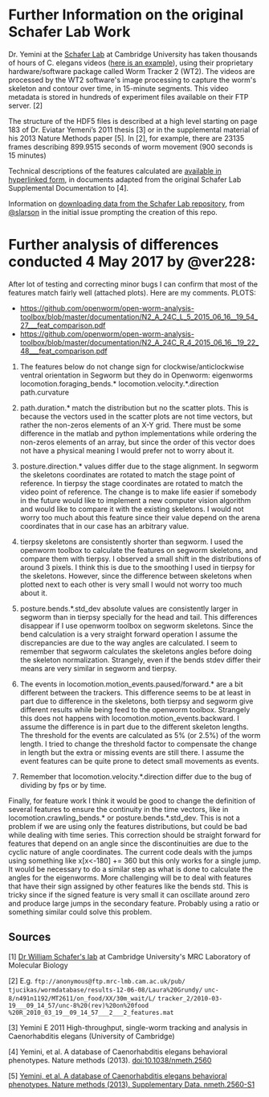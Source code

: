 Further Information on the original Schafer Lab Work
====================================================

Dr. Yemini at the [Schafer
Lab](<http://www2.mrc-lmb.cam.ac.uk/groups/wschafer/>) at Cambridge
University has taken thousands of hours of C. elegans videos ([here is
an example](http://www.youtube.com/watch?v=5FAiSgl55p0)), using their
proprietary hardware/software package called Worm Tracker 2 (WT2). The
videos are processed by the WT2 software's image processing to capture
the worm's skeleton and contour over time, in 15-minute segments. This
video metadata is stored in hundreds of experiment files available on
their FTP server. [2]

The structure of the HDF5 files is described at a high level starting on
page 183 of Dr. Eviatar Yemeni’s 2011 thesis [3] or in the supplemental
material of his 2013 Nature Methods paper [5]. In [2], for example,
there are 23135 frames describing 899.9515 seconds of worm movement (900
seconds is 15 minutes)

Technical descriptions of the features calculated are [available in
hyperlinked
form](https://github.com/openworm/open-worm-analysis-toolbox/blob/master/documentation/Yemini%20Supplemental%20Data/Schafer%20Lab%20Feature%20Descriptions.md),
in documents adapted from the original Schafer Lab Supplemental
Documentation to [4].

Information on [downloading data from the Schafer Lab
repository](https://github.com/openworm/OpenWorm/issues/82), from
[@slarson](https://github.com/slarson) in the initial issue prompting
the creation of this repo.

Further analysis of differences conducted 4 May 2017 by @ver228:
================================================================

After lot of testing and correcting minor bugs I can confirm that most of the features match fairly well (attached plots). Here are my comments.  PLOTS:

- https://github.com/openworm/open-worm-analysis-toolbox/blob/master/documentation/N2_A_24C_L_5_2015_06_16__19_54_27___feat_comparison.pdf
- https://github.com/openworm/open-worm-analysis-toolbox/blob/master/documentation/N2_A_24C_R_4_2015_06_16__19_22_48___feat_comparison.pdf

1) The features below do not change sign for clockwise/anticlockwise ventral orientation in Segworm but they do in Openworm:
eigenworms
locomotion.foraging_bends.*
locomotion.velocity.*.direction
path.curvature

2) path.duration.* match the distribution but no the scatter plots. This is because the vectors used in the scatter plots are not time vectors, but rather the non-zeros elements of an X-Y grid. There must be some difference in the matlab and python implementations while ordering the non-zeros elements of an array, but since the order of this vector does not have a physical meaning I would prefer not to worry about it.

3) posture.direction.* values differ due to the stage alignment. In segworm the skeletons coordinates are rotated to match the stage point of reference. In tierpsy the stage coordinates are rotated to match the video point of reference. The change is to make life easier if somebody in the future would like to implement a new computer vision algorithm and would like to compare it with the existing skeletons. I would not worry too much about this feature since their value depend on the arena coordinates that in our case has an arbitrary value.

4) tierpsy skeletons are consistently shorter than segworm. I used the openworm toolbox to calculate the features on segworm skeletons, and compare them with tierpsy. I observed a small shift in the distributions of around 3 pixels. I think this is due to the smoothing I used in tierpsy for the skeletons. However, since the difference between skeletons when plotted next to each other is very small I would not worry too much about it.

5) posture.bends.*.std_dev absolute values are consistently larger in segworm than in tierpsy specially for the head and tail. This differences disappear if I use openworm toolbox on segworm skeletons. Since the bend calculation is a very straight forward operation I assume the discrepancies are due to the way angles are calculated. I seem to remember that segworm calculates the skeletons angles before doing the skeleton normalization. Strangely, even if the bends stdev differ their means are very similar in segworm and tierpsy.

6) The events in locomotion.motion_events.paused/forward.* are a bit different between the trackers. This difference seems to be at least in part due to difference in the skeletons, both tierpsy and segworm give different results while being feed to the openworm toolbox. Strangely this does not happens with locomotion.motion_events.backward. I assume the difference is in part due to the different skeleton lengths. The threshold for the events are calculated as 5% (or 2.5%) of the worm length. I tried to change the threshold factor to compensate the change in length but the extra or missing events are still there. I assume the event features can be quite prone to detect small movements as events.

7) Remember that locomotion.velocity.*.direction differ due to the bug of dividing by fps or by time.


Finally, for feature work I think it would be good to change the definition of several features to ensure the continuity in the time vectors, like in locomotion.crawling_bends.* or posture.bends.*.std_dev. This is not a problem if we are using only the features distributions, but could be bad while dealing with time series. 
This correction should be straight forward for features that depend on an angle since the discontinuities are due to the cyclic nature of angle coordinates. The current code deals with the jumps using something like x[x<-180] += 360 but this only works for a single jump. It would be necessary to do a similar step as what is done to calculate the angles for the eigenworms. 
More challenging will be to deal with features that have their sign assigned by other features like the bends std. This is tricky since if the signed feature is very small it can oscillate around zero and produce large jumps in the secondary feature. Probably using a ratio or something similar could solve this problem. 






Sources
-------

[1] [Dr William Schafer's
lab](http://www2.mrc-lmb.cam.ac.uk/groups/wschafer/) at Cambridge
University's MRC Laboratory of Molecular Biology

[2] E.g. `ftp://anonymous@ftp.mrc-lmb.cam.ac.uk/pub/`
`tjucikas/wormdatabase/results-12-06-08/Laura%20Grundy/`
`unc-8/n491n1192/MT2611/on_food/XX/30m_wait/L/`
`tracker_2/2010-03-19___09_14_57/unc-8%20(rev)%20on%20food`
`%20R_2010_03_19__09_14_57___2___2_features.mat`

[3] Yemini E 2011 High-throughput, single-worm tracking and analysis in
Caenorhabditis elegans (University of Cambridge)

[4] Yemini, et al. A database of Caenorhabditis elegans behavioral
phenotypes. Nature methods (2013). <doi:10.1038/nmeth.2560>

[5] [Yemini, et al. A database of Caenorhabditis elegans behavioral
phenotypes. Nature methods (2013). Supplementary Data.
nmeth.2560-S1](http://www.nature.com/nmeth/journal/v10/n9/extref/nmeth.2560-S1.pdf)
